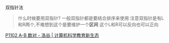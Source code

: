 双指针法
> 什么时候要用双指针?
> 一般双指针都是要结合排序来使用
> 注意双指针是有L和R两个,不难想到这个是要维护一个**区间**
> 这个L和R可以反向也可以正向


[P1102 A-B 数对 - 洛谷 | 计算机科学教育新生态](https://www.luogu.com.cn/problem/P1102)
